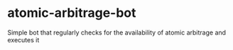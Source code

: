 # atomic-arbitrage-bot
Simple bot that regularly checks for the availability of atomic arbitrage and executes it
